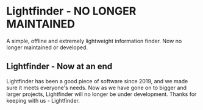 # Lightfinder - NO LONGER MAINTAINED 
A simple, offline and extremely lightweight information finder. Now no longer maintained or developed. 

## Lightfinder - Now at an end
Lightfinder has been a good piece of software since 2019, and we made sure it meets everyone's needs. Now as we have gone on to bigger and larger projects, Lightfinder will no longer be under development. Thanks for keeping with us - Lightfinder.
